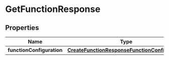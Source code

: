 

# GetFunctionResponse


## Properties

| Name | Type | Description | Notes |
|------------ | ------------- | ------------- | -------------|
|**functionConfiguration** | [**CreateFunctionResponseFunctionConfiguration**](CreateFunctionResponseFunctionConfiguration.md) |  |  [optional] |




